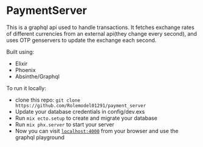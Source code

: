 # PaymentServer

This is a graphql api used to handle transactions. It fetches exchange rates of different currencies from an external api(they change every second), and uses OTP genservers to update the exchange each second.

Built using:
- Elixir
- Phoenix
- Absinthe/Graphql

To run it locally:
- clone this repo: `git clone https://github.com/Rolemodel01291/payment_server`
- Update your database credentials in config/dev.exs
- Run `mix ecto.setup` to create and migrate your database
- Run `mix phx.server` to start your server
- Now you can visit [`localhost:4000`](http://localhost:4000) from your browser and use the graphql playground
